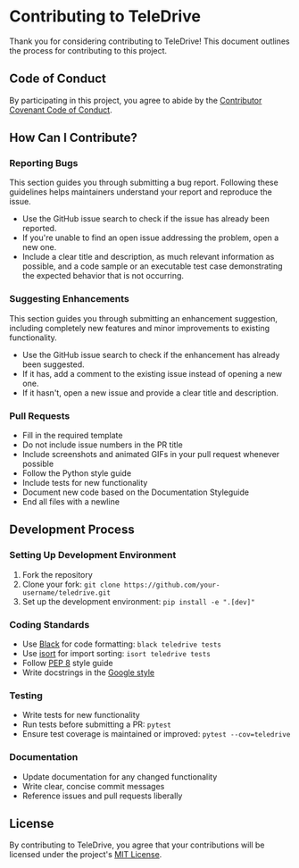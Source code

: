 # Contributing to TeleDrive

Thank you for considering contributing to TeleDrive! This document outlines the process for contributing to this project.

## Code of Conduct

By participating in this project, you agree to abide by the [Contributor Covenant Code of Conduct](CODE_OF_CONDUCT.md).

## How Can I Contribute?

### Reporting Bugs

This section guides you through submitting a bug report. Following these guidelines helps maintainers understand your report and reproduce the issue.

- Use the GitHub issue search to check if the issue has already been reported.
- If you're unable to find an open issue addressing the problem, open a new one.
- Include a clear title and description, as much relevant information as possible, and a code sample or an executable test case demonstrating the expected behavior that is not occurring.

### Suggesting Enhancements

This section guides you through submitting an enhancement suggestion, including completely new features and minor improvements to existing functionality.

- Use the GitHub issue search to check if the enhancement has already been suggested.
- If it has, add a comment to the existing issue instead of opening a new one.
- If it hasn't, open a new issue and provide a clear title and description.

### Pull Requests

- Fill in the required template
- Do not include issue numbers in the PR title
- Include screenshots and animated GIFs in your pull request whenever possible
- Follow the Python style guide
- Include tests for new functionality
- Document new code based on the Documentation Styleguide
- End all files with a newline

## Development Process

### Setting Up Development Environment

1. Fork the repository
2. Clone your fork: `git clone https://github.com/your-username/teledrive.git`
3. Set up the development environment: `pip install -e ".[dev]"`

### Coding Standards

- Use [Black](https://black.readthedocs.io/) for code formatting: `black teledrive tests`
- Use [isort](https://pycqa.github.io/isort/) for import sorting: `isort teledrive tests`
- Follow [PEP 8](https://www.python.org/dev/peps/pep-0008/) style guide
- Write docstrings in the [Google style](https://google.github.io/styleguide/pyguide.html#38-comments-and-docstrings)

### Testing

- Write tests for new functionality
- Run tests before submitting a PR: `pytest`
- Ensure test coverage is maintained or improved: `pytest --cov=teledrive`

### Documentation

- Update documentation for any changed functionality
- Write clear, concise commit messages
- Reference issues and pull requests liberally

## License

By contributing to TeleDrive, you agree that your contributions will be licensed under the project's [MIT License](LICENSE).
